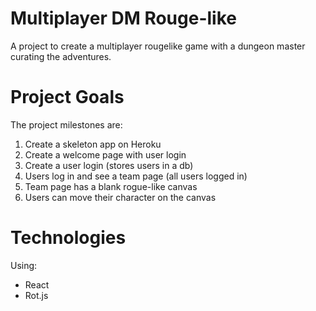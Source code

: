 # Multiplayer DM Rouge-like

A project to create a multiplayer rougelike game with a dungeon master curating the adventures.

# Project Goals

The project milestones are:

1. Create a skeleton app on Heroku
2. Create a welcome page with user login
3. Create a user login (stores users in a db)
4. Users log in and see a team page (all users logged in)
5. Team page has a blank rogue-like canvas
6. Users can move their character on the canvas

# Technologies

Using:
* React
* Rot.js


